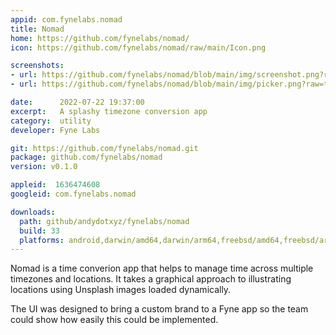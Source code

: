```yaml
---
appid: com.fynelabs.nomad
title: Nomad
home: https://github.com/fynelabs/nomad/
icon: https://github.com/fynelabs/nomad/raw/main/Icon.png

screenshots:
- url: https://github.com/fynelabs/nomad/blob/main/img/screenshot.png?raw=true
- url: https://github.com/fynelabs/nomad/blob/main/img/picker.png?raw=true

date:      2022-07-22 19:37:00
excerpt:   A splashy timezone conversion app
category:  utility
developer: Fyne Labs

git: https://github.com/fynelabs/nomad.git
package: github.com/fynelabs/nomad
version: v0.1.0

appleid:  1636474608
googleid: com.fynelabs.nomad

downloads:
  path: github/andydotxyz/fynelabs/nomad
  build: 33
  platforms: android,darwin/amd64,darwin/arm64,freebsd/amd64,freebsd/arm64,linux/amd64,linux/arm64,windows/amd64
---
```


Nomad is a time converion app that helps to manage time
across multiple timezones and locations.
It takes a graphical approach to illustrating locations using Unsplash images loaded dynamically.

The UI was designed to bring a custom brand to a Fyne app so the team could show how easily this could be implemented.

